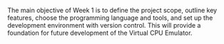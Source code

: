 The main objective of Week 1 is to define the project scope, outline key features, choose the programming language and tools, and set up the development environment with version control. This will provide a foundation for future development of the Virtual CPU Emulator.